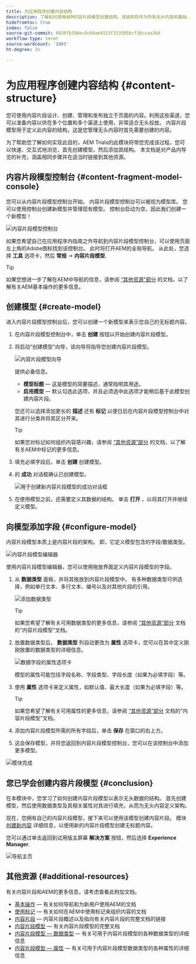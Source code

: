 ```yaml
---
title: 为应用程序创建内容结构
description: 了解如何使用AEM内容片段模型创建结构，该结构将作为所有无头内容的基础。
hidefromtoc: true
index: false
source-git-commit: 6010fb398ec8c04ae9153f313585bcf38ccaa26d
workflow-type: tm+mt
source-wordcount: '1003'
ht-degree: 1%

---
```



# 为应用程序创建内容结构 {#content-structure}

您可使用内容片段设计、创建、管理和发布独立于页面的内容。利用这些渠道，您可以准备内容以供在多个位置和多个渠道上使用，非常适合无头投放。 内容片段模型用于定义此内容的结构，这是您管理无头内容时首先需要创建的内容。

为了帮助您了解如何实现此目的，AEM Trials的此模块将带您完成该过程，您可以快速、交互式地浏览，首先创建模型，然后添加其结构。 本文档是对产品内导览的补充，涵盖相同步骤并在适当时链接到其他资源。

## 内容片段模型控制台 {#content-fragment-model-console}

您可以从内容片段模型控制台开始。 内容片段模型控制台可以被视为模型库。 您可以使用控制台创建新模型并管理现有模型。 控制台启动为空，因此我们创建一个新模型！

![内容片段模型控制台](assets/content-structure/content-fragment-model-console.png)

如果您希望自己在应用程序内指南之外导航到内容片段模型控制台，可以使用页面左上角的Adobe图标找到该控制台。 此时将打开AEM的全局导航。 从此处，您选择 **工具** 选项卡，然后 **常规** -> **内容片段模型**.

>[!TIP]
>
>如果您想进一步了解在AEM中导航的信息，请参阅 [“其他资源”部分](#additional-resources) 的文档，以了解有关AEM基本操作的更多信息。

## 创建模型 {#create-model}

进入内容片段模型控制台后，您可以创建一个新模型来表示您自己的无标题内容。

1. 在内容片段模型控制台中，单击 **创建** 按钮以开始创建内容片段模型。

1. 将启动“创建模型”向导，该向导将指导您创建内容片段模型。

   ![内容片段模型向导](assets/content-structure/model-wizard.png)

   提供必备信息。

   * **模型标题**  — 这是模型的简要描述，通常指明其用途。
   * **启用模型**  — 默认勾选此选项，并且必须选中此选项才能稍后基于此模型创建内容片段。

   您还可以选择添加更长的 **描述** 还有 **标记** 以便日后在内容片段模型控制台中对其进行分类并将其区分开来。

   >[!TIP]
   >
   >如果您对标记如何组织内容感兴趣，请参阅 [“其他资源”部分](#additional-resources) 的文档，以了解有关AEM中标记的更多信息。

1. 填充必填字段后，单击 **创建** 创建模型。

1. 的 **成功** 对话框确认已创建模型。

   ![用于创建新内容片段模型的成功对话框](assets/content-structure/success.png)

1. 在使用模型之前，还需要定义其数据的结构。 单击 **打开** ，以将其打开并继续定义模型。

## 向模型添加字段 {#configure-model}

内容片段模型本质上是内容片段的架构。 即，它定义模型包含的字段/数据类型。

![内容片段模型编辑器](assets/content-structure/model-editor.png)

使用内容片段模型编辑器，您可以使用拖放界面定义内容片段模型的字段。

1. 从 **数据类型** 面板，并将其拖放到内容片段模型中。 有多种数据类型可供选择，例如单行文本、多行文本、编号以及对其他片段的引用。

   ![添加数据类型](assets/content-structure/drop-fields.png)

   >[!TIP]
   >
   >如果您希望了解有关可用数据类型的更多信息，请参阅 [“其他资源”部分](#additional-resources) 文档的“内容片段模型”文档。

1. 放置数据类型后， **数据类型** 列自动更改为 **属性** 选项卡，您可以在其中定义刚刚放置的数据类型的详细信息。

   ![数据字段的属性选项卡](assets/content-structure/data-type-properties.png)

   模型的属性可能包括字段名称、字段类型、字段长度（如果为必填字段）等。

1. 使用 **属性** 选项卡来定义属性，如默认值、最大长度（如果为必填字段）等。

   >[!TIP]
   >
   >如果您希望了解有关可用属性的更多信息，请参阅 [“其他资源”部分](#additional-resources) 文档的“内容片段模型”文档。

1. 添加内容片段模型所需的所有字段后，单击 **保存** 在窗口的右上方。

1. 这会保存模型，并将您返回到内容片段模型控制台，您可以在该控制台中添加更多模型。

![模块完成](assets/content-structure/content-fragment-model-console-populated.png)

## 您已学会创建内容片段模型 {#conclusion}

在本模块中，您学习了如何创建内容片段模型以表示无头数据的结构。 首先创建模型，然后使用数据类型及其相关属性对其进行填充，从而为无头内容定义架构。

现在，您拥有自己的内容片段模型，接下来可以使用该模型创建内容片段。 模块 [创建新内容](create-content.md) 详细信息，以使用新的内容片段模型创建无标题内容。

您可以通过单击返回到试用版主屏幕 **解决方案** 按钮，然后选择 **Experience Manager**.

![导航主页](assets/content-structure/home.png)

## 其他资源 {#additional-resources}

有关内容片段和AEM的更多信息，请考虑查看此附加文档。

* [基本操作](/help/sites-cloud/authoring/getting-started/basic-handling.md)  — 有关如何导航和为新用户使用AEM的文档
* [使用标记](/help/sites-cloud/authoring/features/tags.md)  — 有关如何在AEM中使用标记来组织内容的文档
* [内容片段](/help/assets/content-fragments/content-fragments.md)  — 内容片段概述以及指向有关内容片段的完整文档的链接
* [内容片段模型](/help/assets/content-fragments/content-fragments-models.md)  — 有关内容片段模型的完整文档
* [内容片段模型 — 数据类型](/help/assets/content-fragments/content-fragments-models.md#data-types)  — 有关可用于内容片段模型的各种数据类型的详细信息
* [内容片段模型 — 属性](/help/assets/content-fragments/content-fragments-models.md#data-types)  — 有关可用于内容片段模型数据类型的各种属性的详细信息
